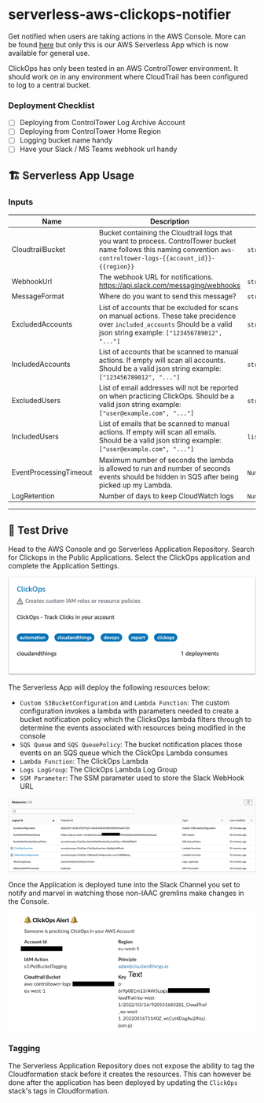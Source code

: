 # serverless-aws-clickops-notifier

Get notified when users are taking actions in the AWS Console. More can be found [here](https://medium.com/cloudandthings/aws-clickoops-1b8cabc9b8e3) but only this is our AWS Serverless App which is now available for general use.

ClickOps has only been tested in an AWS ControlTower environment. It should work on in any environment where CloudTrail has been configured to log to a central bucket.

### Deployment Checklist

- [ ] Deploying from ControlTower Log Archive Account
- [ ] Deploying from ControlTower Home Region
- [ ] Logging bucket name handy
- [ ] Have your Slack / MS Teams webhook url handy

## 🏗️ Serverless App Usage
### Inputs

| Name | Description | Type | Default | Required |
|------|-------------|------|---------|:--------:|
| CloudtrailBucket | Bucket containing the Cloudtrail logs that you want to process. ControlTower bucket name follows this naming convention `aws-controltower-logs-{{account_id}}-{{region}}` | `string` | n/a | yes |
| WebhookUrl | The webhook URL for notifications. https://api.slack.com/messaging/webhooks | `string` | n/a | yes |
| MessageFormat | Where do you want to send this message? | `string` | `"slack"` | no |
| ExcludedAccounts| List of accounts that be excluded for scans on manual actions. These take precidence over `included_accounts` Should be a valid json string example: `["123456789012", "..."]` | `string` | `[]` | no |
| IncludedAccounts | List of accounts that be scanned to manual actions. If empty will scan all accounts. Should be a valid json string example: `["123456789012", "..."]` | `string` | `[]` | no |
| ExcludedUsers | List of email addresses will not be reported on when practicing ClickOps.  Should be a valid json string example: `["user@example.com", "..."]` | `string` | `[]` | no |
| IncludedUsers| List of emails that be scanned to manual actions. If empty will scan all emails. Should be a valid json string example: `["user@example.com", "..."]` | `list(string)` | `[]` | no |
| EventProcessingTimeout | Maximum number of seconds the lambda is allowed to run and number of seconds events should be hidden in SQS after being picked up my Lambda. | `Number` | `60` | no |
| LogRetention | Number of days to keep CloudWatch logs | `Number` | `30` | no |

----
## 🚙 Test Drive

Head to the AWS Console and go Serverless Application Repository. Search for Clickops in the Public Applications. Select the ClickOps application and complete the Application Settings. 

![ClickOps Application](https://github.com/cloudandthings/terraform-aws-clickops-notifier/blob/ca0d58c07729ddd857ffb43b484b6fdbd35a0508/sam/images/clickops-application.png?raw=true)

The Serverless App will deploy the following resources below:

- `Custom S3BucketConfiguration` and `Lambda Function`: The custom configuration invokes a lambda with parameters needed to create a bucket notification policy which the ClicksOps lambda filters through to determine the events associated with resources being modified in the console
- `SQS Queue`	and `SQS QueuePolicy`: The bucket notification places those events on an SQS queue which the ClickOps Lambda consumes
- `Lambda Function`: The ClickOps Lambda
- `Logs LogGroup`: The ClickOps Lambda Log Group
- `SSM Parameter`: The SSM parameter used to store the Slack WebHook URL

![CloudFormation Resources](https://github.com/cloudandthings/terraform-aws-clickops-notifier/blob/ca0d58c07729ddd857ffb43b484b6fdbd35a0508/sam/images/clickops-resource-list.png?raw=true)

Once the Application is deployed tune into the Slack Channel you set to notify and marvel in watching those non-IAAC gremlins make changes in the Console.

![ClicksOps ](https://github.com/cloudandthings/terraform-aws-clickops-notifier/blob/8a1f076e42107011a4826304c67d3f99e348f5ad/sam/images/clickops-slack-message.png?raw=true)

### Tagging
The Serverless Application Repository does not expose the ability to tag the Cloudformation stack before it creates the resources. This can however be done after the application has been deployed by updating the `ClickOps` stack's tags in Cloudformation.